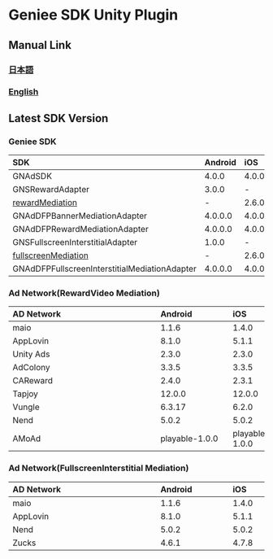 # Geniee SDK Unity Plugin

## Manual Link

### [日本語](SDK-Manual-ja.md)

### [English](SDK-Manual-en.md)

## Latest SDK Version
### Geniee SDK

|SDK| Android | iOS  |
|:--|:--|:--|
|GNAdSDK | 4.0.0 | 4.0.0|
|GNSRewardAdapter |3.0.0|-|
|[rewardMediation](https://github.com/geniee-ssp/Geniee-iOS-SDK/tree/master/rewardMediation) |-|2.6.0|
|GNAdDFPBannerMediationAdapter|4.0.0.0|4.0.0.0|
|GNAdDFPRewardMediationAdapter|4.0.0.0|4.0.0.0|
|GNSFullscreenInterstitialAdapter |1.0.0|-|
|[fullscreenMediation](https://github.com/geniee-ssp/Geniee-iOS-SDK/tree/master/fullscreenMediation) |-|2.6.0|
|GNAdDFPFullscreenInterstitialMediationAdapter|4.0.0.0|4.0.0.0|

### Ad Network(RewardVideo Mediation)
| AD Network　　　　　　　　　　　　　 | Android　　　　| iOS　　　　|
|:-----------|:------------|:------------|
| maio | 1.1.6 |1.4.0 |
| AppLovin| 8.1.0 |5.1.1 | 
| Unity Ads | 2.3.0 | 2.3.0 |
| AdColony| 3.3.5 | 3.3.5 | 
| CAReward| 2.4.0 | 2.3.1 | 
| Tapjoy| 12.0.0 | 12.0.0 | 
| Vungle| 6.3.17 | 6.2.0 | 
| Nend| 5.0.2 | 5.0.2 | 
| AMoAd | playable-1.0.0 |playable-1.0.0 | 

### Ad Network(FullscreenInterstitial Mediation)

| AD Network　　　　　　　　　　　　　 | Android　　　　|iOS　　　　|
|:-----------|:------------|:------------|
| maio | 1.1.6 |1.4.0 |
| AppLovin| 8.1.0 | 5.1.1 | 
| Nend | 5.0.2 | 5.0.2 | 
| Zucks| 4.6.1 |  4.7.8 |  
